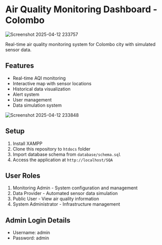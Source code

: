 # Air Quality Monitoring Dashboard - Colombo
![Screenshot 2025-04-12 233757](https://github.com/user-attachments/assets/4319acce-6bad-473d-a117-efa81313a8cc)

Real-time air quality monitoring system for Colombo city with simulated sensor data.

## Features
- Real-time AQI monitoring
- Interactive map with sensor locations
- Historical data visualization
- Alert system
- User management
- Data simulation system

![Screenshot 2025-04-12 233848](https://github.com/user-attachments/assets/3b598a70-23c9-467e-8fdb-4c1655a1c8ab)

## Setup
1. Install XAMPP
2. Clone this repository to `htdocs` folder
3. Import database schema from `database/schema.sql`
4. Access the application at `http://localhost/SQA`

## User Roles
1. Monitoring Admin - System configuration and management
2. Data Provider - Automated sensor data simulation
3. Public User - View air quality information
4. System Administrator - Infrastructure management

## Admin Login Details
- Username: admin
- Password: admin

